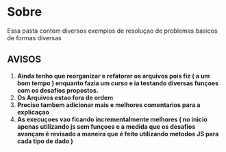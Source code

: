 # Sobre

Essa pasta contem diversos exemplos de resoluçao de problemas basicos de formas diversas

## AVISOS

1. **Ainda tenho que reorganizar e refatorar os arquivos pois fiz ( a um bom tempo ) enquanto fazia um curso e ia testando diversas funçoes com os desafios propostos.**
2. **Os Arquivos estao fora de ordem**
3. **Preciso tambem adicionar mais e melhores comentarios para a explicaçao**
4. **As execuçoes vao ficando incrementalmente melhores ( no inicio apenas utilizando js sem funçoes e a medida que os desafios avançam é revisado a maneira que é feito utilizando metodos JS para cada tipo de dado )**
